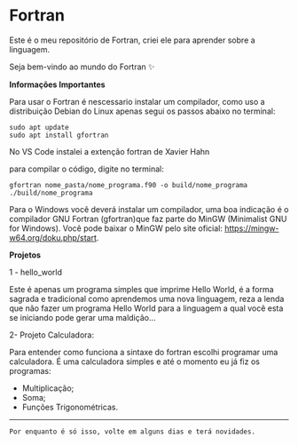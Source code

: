 # Fortran
Este é o meu repositório de Fortran, criei ele para aprender sobre a linguagem. 

Seja bem-vindo ao mundo do Fortran ✨ 

**Informações Importantes**

Para usar o Fortran é nescessario instalar um compilador, como uso a distribuição Debian do Linux apenas segui os passos abaixo no terminal:

    sudo apt update
    sudo apt install gfortran

No VS Code instalei a extenção fortran de Xavier Hahn

para compilar o código, digite no terminal:

    gfortran nome_pasta/nome_programa.f90 -o build/nome_programa 
    ./build/nome_programa

Para o Windows você deverá instalar um compilador, uma boa indicação é o compilador GNU Fortran (gfortran)que faz parte do MinGW (Minimalist GNU for Windows). Você pode baixar o MinGW pelo site oficial: https://mingw-w64.org/doku.php/start.

**Projetos**

1 - hello_world 

Este é apenas um programa simples que imprime Hello World, é a  forma sagrada e tradicional como aprendemos uma nova linguagem, reza a lenda que não fazer um programa Hello World para a linguagem a qual você esta se iniciando pode gerar uma maldição...

2- Projeto Calculadora:

Para entender como funciona a sintaxe do fortran escolhi programar uma calculadora. É uma calculadora simples e até o momento eu já fiz os programas:
* Multiplicação; 
* Soma; 
* Funções Trigonométricas.

***
``` Por enquanto é só isso, volte em alguns dias e terá novidades. ``` 

